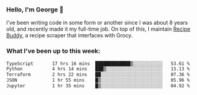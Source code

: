 ### Hello, I'm George 👋

I've been writing code in some form or another since I was about 8 years old, and recently made it my full-time job. On top of this, I maintain [Recipe Buddy](https://github.com/georgegebbett/recipe-buddy), a recipe scraper that interfaces with Grocy.  

<!--
**georgegebbett/georgegebbett** is a ✨ _special_ ✨ repository because its `README.md` (this file) appears on your GitHub profile.

Here are some ideas to get you started:

- 🔭 I’m currently working on ...
- 🌱 I’m currently learning ...
- 👯 I’m looking to collaborate on ...
- 🤔 I’m looking for help with ...
- 💬 Ask me about ...
- 📫 How to reach me: ...
- 😄 Pronouns: ...
- ⚡ Fun fact: ...
-->

### What I've been up to this week:
<!--START_SECTION:waka-->

```txt
TypeScript       17 hrs 16 mins  █████████████▒░░░░░░░░░░░   53.61 %
Python           4 hrs 14 mins   ███▒░░░░░░░░░░░░░░░░░░░░░   13.13 %
Terraform        2 hrs 22 mins   ██░░░░░░░░░░░░░░░░░░░░░░░   07.36 %
JSON             1 hr 55 mins    █▒░░░░░░░░░░░░░░░░░░░░░░░   05.96 %
Jupyter          1 hr 35 mins    █▒░░░░░░░░░░░░░░░░░░░░░░░   04.92 %
```

<!--END_SECTION:waka-->
